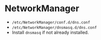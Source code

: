 # NetworkManager

- `/etc/NetworkManager/conf.d/dns.conf`
- `/etc/NetworkManager/dnsmasq.d/dns.conf`
- Install `dnsmasq` if not already installed.
